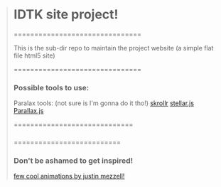 > # IDTK site project!
> ===============================
> 
> This is the sub-dir repo to maintain the project website (a simple flat file html5 site)
> 
> 
> 
> 
> 
> 
> 
> 
> 
> ===============================
> ### Possible tools to use:
> Paralax tools: (not sure is I'm gonna do it tho!)
> [skrollr](https://github.com/Prinzhorn/skrollr)
> [stellar.js](https://github.com/markdalgleish/stellar.js)
> [Parallax.js](https://github.com/wagerfield/parallax)
> []()
> 
> 
> 
> 
> 
> 
> 
> 
> 
> 
> 
> 
> 
> 
> 
> 
> 
> 
> 
> =============================
> ### 
> 
> 
> 
> 
> 
> 
> 
> 
> 
> 
> 
> 
> 
> 
> 
> 
> 
> 
> 
> 
> 
> 
> 
> 
> 
> 
> 
> 
> 
> 
> 
> 
> 
> 
> 
> 
> 
> 
> 
> 
> 
> 
> 
> 
> 
> 
> 
> 
> 
> 
> 
> 
> 
> 
> 
> 
> 
> 
> 
> 
> 
> 
> 
> 
> 
> 
> 
> 
> 
> 
> 
> 
> 
> 
> ==========================
> ### Don't be ashamed to get inspired!
> [few cool animations by justin mezzell!](http://justinmezzell.tumblr.com/)
> 
> 
> 
> 
> 
